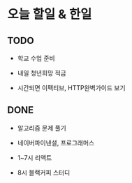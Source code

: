 # 오늘 할일 & 한일

## TODO

- 학교 수업 준비

- 내일 청년희망 적금

- 시간되면 이펙티브, HTTP완벽가이드 보기

## DONE

- 알고리즘 문제 풀기

- 네이버파이낸셜, 프로그래머스

- 1~7시 리액트

- 8시 블랙커피 스터디
